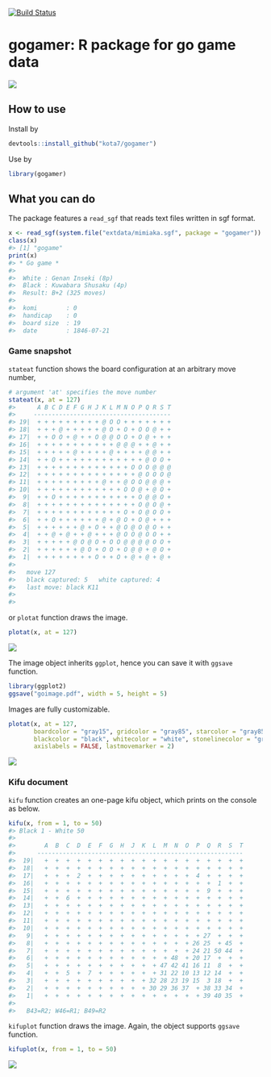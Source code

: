 
<!-- README.md is generated from README.Rmd. Please edit that file -->
[![Build Status](https://travis-ci.org/kota7/gogamer.svg?branch=master)](https://travis-ci.org/kota7/gogamer)

gogamer: R package for go game data
===================================

![](readme-fig/README-unnamed-chunk-2-1.png)

How to use
----------

Install by

``` r
devtools::install_github("kota7/gogamer")
```

Use by

``` r
library(gogamer)
```

What you can do
---------------

The package features a `read_sgf` that reads text files written in sgf format.

``` r
x <- read_sgf(system.file("extdata/mimiaka.sgf", package = "gogamer"))
class(x)
#> [1] "gogame"
print(x)
#> * Go game *
#> 
#>  White : Genan Inseki (8p)
#>  Black : Kuwabara Shusaku (4p)
#>  Result: B+2 (325 moves)
#> 
#>  komi        : 0
#>  handicap    : 0
#>  board size  : 19
#>  date        : 1846-07-21
```

### Game snapshot

`stateat` function shows the board configuration at an arbitrary move number,

``` r
# argument 'at' specifies the move number
stateat(x, at = 127)
#>      A B C D E F G H J K L M N O P Q R S T
#>     --------------------------------------
#> 19|  + + + + + + + + + @ O O + + + + + + +
#> 18|  + + + @ + + + + + @ O + O + O O @ + +
#> 17|  + + O O + @ + + O @ @ O O + O @ + + +
#> 16|  + + + + + + + + + + + @ @ @ + + @ + +
#> 15|  + + + + + @ + + + + @ + + + + @ @ + +
#> 14|  + + O + + + + + + + + + + + + @ O O +
#> 13|  + + + + + + + + + + + + + O O O @ @ @
#> 12|  + + + + + + + + + + + + + + @ O O O @
#> 11|  + + + + + + + + + @ + + @ O O @ @ @ +
#> 10|  + + + + + + + + + + + + O O @ + @ O +
#>  9|  + + O + + + + + + + + + + + O @ @ O +
#>  8|  + + + + + + + + + + + + + + O @ O @ +
#>  7|  + + + + + + + + + + + + O + O @ O O +
#>  6|  + + O + + + + + + @ + @ O + O @ + + +
#>  5|  + + + + + + @ + O + + @ O @ O @ O + +
#>  4|  + + @ + @ + + @ + + + @ O O @ O O + +
#>  3|  + + + + + @ O @ O + O O @ @ @ @ O O +
#>  2|  + + + + + + @ O + O O + O @ @ + @ O +
#>  1|  + + + + + + + + O + + O + @ + @ + @ +
#> 
#>   move 127 
#>   black captured: 5   white captured: 4 
#>   last move: black K11
#> 
#> 
```

or `plotat` function draws the image.

``` r
plotat(x, at = 127)
```

![](readme-fig/README-unnamed-chunk-7-1.png)

The image object inherits `ggplot`, hence you can save it with `ggsave` function.

``` r
library(ggplot2)
ggsave("goimage.pdf", width = 5, height = 5)
```

Images are fully customizable.

``` r
plotat(x, at = 127, 
       boardcolor = "gray15", gridcolor = "gray85", starcolor = "gray85",
       blackcolor = "black", whitecolor = "white", stonelinecolor = "gray50",
       axislabels = FALSE, lastmovemarker = 2)
```

![](readme-fig/README-unnamed-chunk-9-1.png)

### Kifu document

`kifu` function creates an one-page kifu object, which prints on the console as below.

``` r
kifu(x, from = 1, to = 50)
#> Black 1 - White 50 
#> 
#>        A  B  C  D  E  F  G  H  J  K  L  M  N  O  P  Q  R  S  T
#>      ---------------------------------------------------------
#>  19|   +  +  +  +  +  +  +  +  +  +  +  +  +  +  +  +  +  +  +
#>  18|   +  +  +  +  +  +  +  +  +  +  +  +  +  +  +  +  +  +  +
#>  17|   +  +  +  2  +  +  +  +  +  +  +  +  +  +  4  +  +  +  +
#>  16|   +  +  +  +  +  +  +  +  +  +  +  +  +  +  +  +  1  +  +
#>  15|   +  +  +  +  +  +  +  +  +  +  +  +  +  +  +  9  +  +  +
#>  14|   +  +  6  +  +  +  +  +  +  +  +  +  +  +  +  +  +  +  +
#>  13|   +  +  +  +  +  +  +  +  +  +  +  +  +  +  +  +  +  +  +
#>  12|   +  +  +  +  +  +  +  +  +  +  +  +  +  +  +  +  +  +  +
#>  11|   +  +  +  +  +  +  +  +  +  +  +  +  +  +  +  +  +  +  +
#>  10|   +  +  +  +  +  +  +  +  +  +  +  +  +  +  +  +  +  +  +
#>   9|   +  +  +  +  +  +  +  +  +  +  +  +  +  +  + 27  +  +  +
#>   8|   +  +  +  +  +  +  +  +  +  +  +  +  +  + 26 25  + 45  +
#>   7|   +  +  +  +  +  +  +  +  +  +  +  +  +  + 24 21 50 44  +
#>   6|   +  +  +  +  +  +  +  +  +  +  +  + 48  + 20 17  +  +  +
#>   5|   +  +  +  +  +  +  +  +  +  +  + 47 42 41 16 11  8  +  +
#>   4|   +  +  5  +  7  +  +  +  +  +  + 31 22 10 13 12 14  +  +
#>   3|   +  +  +  +  +  +  +  +  +  + 32 28 23 19 15  3 18  +  +
#>   2|   +  +  +  +  +  +  +  +  +  + 30 29 36 37  + 38 33 34  +
#>   1|   +  +  +  +  +  +  +  +  +  +  +  +  +  +  + 39 40 35  + 
#> 
#>   B43=R2; W46=R1; B49=R2
```

`kifuplot` function draws the image. Again, the object supports `ggsave` function.

``` r
kifuplot(x, from = 1, to = 50)
```

![](readme-fig/README-unnamed-chunk-11-1.png)
